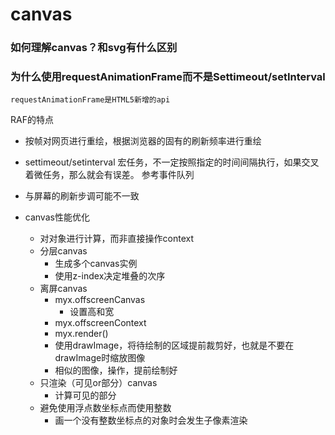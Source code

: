 # canvas
### 如何理解canvas？和svg有什么区别
### 为什么使用requestAnimationFrame而不是Settimeout/setInterval
    requestAnimationFrame是HTML5新增的api
RAF的特点
*   按帧对网页进行重绘，根据浏览器的固有的刷新频率进行重绘
*   
    settimeout/setinterval 宏任务，不一定按照指定的时间间隔执行，如果交叉着微任务，那么就会有误差。
    参考事件队列
*   与屏幕的刷新步调可能不一致

*   canvas性能优化
    *   对对象进行计算，而非直接操作context
    *   分层canvas
        *   生成多个canvas实例
        *   使用z-index决定堆叠的次序   
    *   离屏canvas
        *   myx.offscreenCanvas
            *   设置高和宽
        *   myx.offscreenContext
        *   myx.render()
        *   使用drawImage，将待绘制的区域提前裁剪好，也就是不要在drawImage时缩放图像
        *   相似的图像，操作，提前绘制好
    *   只渲染（可见or部分）canvas
        *   计算可见的部分
    *   避免使用浮点数坐标点而使用整数
        *   画一个没有整数坐标点的对象时会发生子像素渲染


